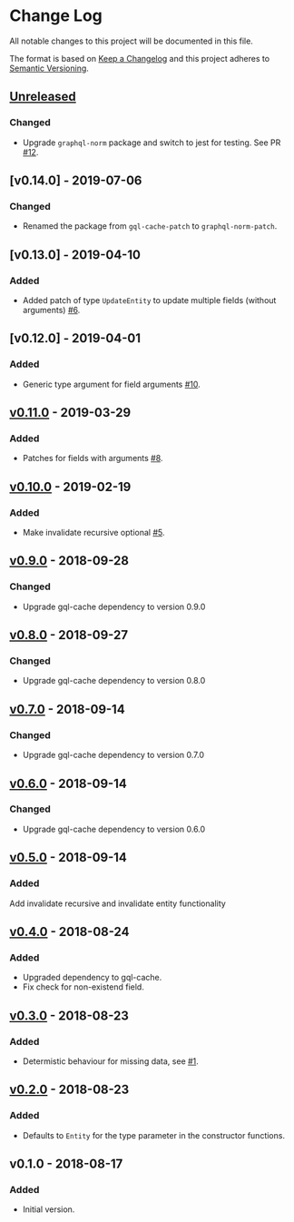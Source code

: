 # Change Log

All notable changes to this project will be documented in this file.

The format is based on [Keep a Changelog](http://keepachangelog.com/)
and this project adheres to [Semantic Versioning](http://semver.org/).

## [Unreleased]

### Changed

- Upgrade `graphql-norm` package and switch to jest for testing. See PR [#12](https://github.com/dividab/graphql-norm-patch/pull/12).

## [v0.14.0] - 2019-07-06

### Changed

- Renamed the package from `gql-cache-patch` to `graphql-norm-patch`.

## [v0.13.0] - 2019-04-10

### Added

- Added patch of type `UpdateEntity` to update multiple fields (without arguments) [#6](https://github.com/dividab/graphql-norm-patch/issues/6).

## [v0.12.0] - 2019-04-01

### Added

- Generic type argument for field arguments [#10](https://github.com/dividab/graphql-norm-patch/pull/10).

## [v0.11.0] - 2019-03-29

### Added

- Patches for fields with arguments [#8](https://github.com/dividab/graphql-norm-patch/pull/8).

## [v0.10.0] - 2019-02-19

### Added

- Make invalidate recursive optional [#5](https://github.com/dividab/graphql-norm-patch/pull/5).

## [v0.9.0] - 2018-09-28

### Changed

- Upgrade gql-cache dependency to version 0.9.0

## [v0.8.0] - 2018-09-27

### Changed

- Upgrade gql-cache dependency to version 0.8.0

## [v0.7.0] - 2018-09-14

### Changed

- Upgrade gql-cache dependency to version 0.7.0

## [v0.6.0] - 2018-09-14

### Changed

- Upgrade gql-cache dependency to version 0.6.0

## [v0.5.0] - 2018-09-14

### Added

Add invalidate recursive and invalidate entity functionality

## [v0.4.0] - 2018-08-24

### Added

- Upgraded dependency to gql-cache.
- Fix check for non-existend field.

## [v0.3.0] - 2018-08-23

### Added

- Determistic behaviour for missing data, see [#1](https://github.com/dividab/graphql-norm-patch/issues/1).

## [v0.2.0] - 2018-08-23

### Added

- Defaults to `Entity` for the type parameter in the constructor functions.

## v0.1.0 - 2018-08-17

### Added

- Initial version.

[unreleased]: https://github.com/dividab/graphql-norm-patch/compare/v0.11.0...master
[v0.11.0]: https://github.com/dividab/graphql-norm-patch/compare/v0.10.0...v0.11.0
[v0.10.0]: https://github.com/dividab/graphql-norm-patch/compare/v0.9.0...v0.10.0
[v0.9.0]: https://github.com/dividab/graphql-norm-patch/compare/v0.8.0...v0.9.0
[v0.8.0]: https://github.com/dividab/graphql-norm-patch/compare/v0.7.0...v0.8.0
[v0.7.0]: https://github.com/dividab/graphql-norm-patch/compare/v0.6.0...v0.7.0
[v0.6.0]: https://github.com/dividab/graphql-norm-patch/compare/v0.5.0...v0.6.0
[v0.5.0]: https://github.com/dividab/graphql-norm-patch/compare/v0.4.0...v0.5.0
[v0.4.0]: https://github.com/dividab/graphql-norm-patch/compare/v0.3.0...v0.4.0
[v0.3.0]: https://github.com/dividab/graphql-norm-patch/compare/v0.2.0...v0.3.0
[v0.2.0]: https://github.com/dividab/graphql-norm-patch/compare/v0.1.0...v0.2.0
